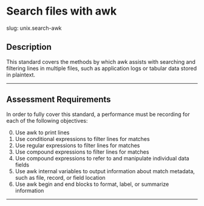 # Search files with awk

slug: unix.search-awk

## Description
This standard covers the methods by which awk assists with searching and filtering lines in multiple files, such as application logs or tabular data stored in plaintext.


---
## Assessment Requirements
In order to fully cover this standard, a performance must be recording for each of the following objectives:

0. Use awk to print lines
1. Use conditional expressions to filter lines for matches
2. Use regular expressions to filter lines for matches
3. Use compound expressions to filter lines for matches
4. Use compound expressions to refer to and manipulate individual data fields
5. Use awk internal variables to output information about match metadata, such as file, record, or field location
6. Use awk begin and end blocks to format, label, or summarize information


---  
